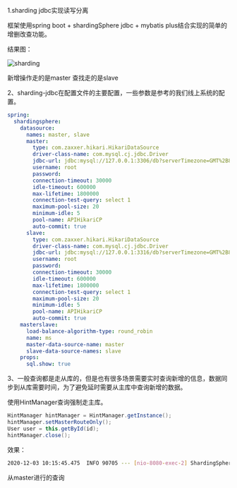 1.sharding jdbc实现读写分离

框架使用spring boot + shardingSphere jdbc + mybatis plus结合实现的简单的增删改查功能。

结果图：

![sharding](https://github.com/peiht/JAVA-000/tree/main/Week_07/sharding.png)

新增操作走的是master 查找走的是slave

2、sharding-jdbc在配置文件的主要配置，一些参数是参考的我们线上系统的配置。

```yaml
spring:
  shardingsphere:
    datasource:
      names: master, slave
      master:
        type: com.zaxxer.hikari.HikariDataSource
        driver-class-name: com.mysql.cj.jdbc.Driver
        jdbc-url: jdbc:mysql://127.0.0.1:3306/db?serverTimezone=GMT%2B8&useUnicode=true&characterEncoding=utf-8&zeroDateTimeBehavior=convertToNull&allowMultiQueries=true&autoReconnect=true&useSSL=false
        username: root
        password:
        connection-timeout: 30000
        idle-timeout: 600000
        max-lifetime: 1800000
        connection-test-query: select 1
        maximum-pool-size: 20
        minimum-idle: 5
        pool-name: APIHikariCP
        auto-commit: true
      slave:
        type: com.zaxxer.hikari.HikariDataSource
        driver-class-name: com.mysql.cj.jdbc.Driver
        jdbc-url: jdbc:mysql://127.0.0.1:3316/db?serverTimezone=GMT%2B8&useUnicode=true&characterEncoding=utf-8&zeroDateTimeBehavior=convertToNull&allowMultiQueries=true&autoReconnect=true&useSSL=false
        username: root
        password:
        connection-timeout: 30000
        idle-timeout: 600000
        max-lifetime: 1800000
        connection-test-query: select 1
        maximum-pool-size: 20
        minimum-idle: 5
        pool-name: APIHikariCP
        auto-commit: true
    masterslave:
      load-balance-algorithm-type: round_robin
      name: ms
      master-data-source-name: master
      slave-data-source-names: slave
    props:
      sql.show: true
```

3、一般查询都是走从库的，但是也有很多场景需要实时查询新增的信息，数据同步到从库需要时间，为了避免延时需要从主库中查询新增的数据。

使用HintManager查询强制走主库。

```java
HintManager hintManager = HintManager.getInstance();
hintManager.setMasterRouteOnly();
User user = this.getById(id);
hintManager.close();
```

效果：

```bash
2020-12-03 10:15:45.475  INFO 90705 --- [nio-8080-exec-2] ShardingSphere-SQL                       : Actual SQL: master ::: SELECT id,password,phone,c_time,u_time FROM user WHERE id=?
```

从master进行的查询

